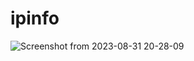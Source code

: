 # ipinfo

![Screenshot from 2023-08-31 20-28-09](https://github.com/kviraj572/ipinfo/assets/128163957/47fdabe4-1776-4dba-b6fc-7c97d035b462)
